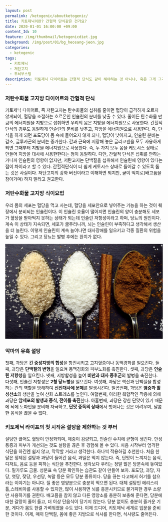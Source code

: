 ```yaml
---
layout: post
permalink: /ketogenic/aboutketogenic/
title: 키토제닉이란? 간헐적 단식같은 건가요?
date: 2020-01-01 16:00:00 +09:00
content_Id: 10
feature: /img/thumbnail/ketogenicdiet.jpg
background: /img/post/01/bg_heosang-jeon.jpg
categories:
  - ketogenic
tags:
  - 키토제닉
  - 저탄고지
  - 두뇌부스팅
description: 키토제닉 다이어트는 간헐적 단식도 같이 해야하는 것 아니냐, 혹은 그게 그거 아니냐는 이야기를 듣곤 한다. 사실 주변에서 여러 얘기를 듣는 우리엄마가 한 말이다. 저탄수화물 고지방의 식단과 간헐적 단식은 무슨 관련이 있을까.
---
```




### 저탄수화물 고지방 다이어트와 간헐적 단식

키토제닉 다이어트, 즉 저탄고지는 탄수화물의 섭취를 줄이면 혈당이 급격하게 오르지 않게되어, 혈당을 조절하는 호르몬인 인슐린의 분비를 낮출 수 있다. 줄어든 탄수화물 만큼의 에너지원을 지방으로 섭취하면 우리의 몸은 지방을 에너지원으로 사용한다. 간헐적 단식의 경우도 동일하게 인슐린의 분비를 낮추고, 지방을 에너지원으로 사용한다. 즉, 단식을 하게 되면 포도당이 몸 속에 들어오지 않게 되니, 혈당이 낮아지고, 인슐린 분비는 감소, 글루카곤의 분비는 증가한다. 간과 근육에 저장해 놓은 글리코겐을 모두 사용하게 되면 그때부터 지방을 에너지원으로 사용한다. 즉, 두 가지 모두 몸을 케토시스 상태로 만들어 지방을 대사에 사용한한다는 점이 동일하다. 다만, 간헐적 단식은 섭취를 안하는 거니까 인슐린의 영향이 없지만, 저탄고지는 단백질을 섭취해서 인슐린에 영향이 있다는 점이 차이라고 할 수 있다. 간헐적단식이 더 쉽게 케토시스 상태로 들어갈 수 있도록 돕는 것은 사실이다. 저탄고지의 강화 버전이라고 이해하면 되지만, 굳이 억지로(배고픔을 참아가며) 하지 말라고 권고한다.



### 저탄수화물 고지방 식이요법

우리 몸의 세포는 혈당을 먹고 사는데, 혈당을 세포안으로 넣어주는 기능을 하는 것이 췌장에서 분비되는 인슐린이다. 이 인슐린 효율이 떨어지면 인슐린의 양이 충분해도 세포가 혈당을 받아먹지 못하는 상태가 되는데 인슐린 저항성이라고 하며, 당뇨의 원인이다. 계속 이 상태가 지속되면, 세포가 굶주리니까, 뇌는 인슐린이 부족하다고 생각해서 생산을 더 늘린다. 이렇게 인슐린이 계속 늘어나면 대사장애를 일으키고 각종 질환의 위험을 높일 수 있다. 그리고 당뇨는 발병 후에는 완치가 없다. 





![정제탄수화물](/img/post/02/sugar.jpg)

### 악마의 유혹 설탕

첫째, 과당은 **간 중성지방의 합성**을 항진시키고 고지혈증이나 동맥경화를 일으킨다. 둘째, 과당은 **단백질의 변형**을 일으켜 동맥경화와 피부노화를 촉진한다. 셋째, 과당은 **인슐린 저항성**을 일으킨다. 넷째, 지방합성을 높여 **비만과 대사 증후군**의 발병을 촉진한다. 다섯째, 인슐린 저항성은 **2형 당뇨병**을 일으킨다. 여섯째, 과당은 핵산과 단백질을 합성하는 간의 역할을 방해하여 **신진대사에 문제**를 발생시킨다. 일곱번째, 과당은 **염증과 활성산소**의 생산을 높여 산화 스트레스를 높인다. 여덟번째, 이러한 복합적인 작용에 의해 과당은 **암세포의 발생과 증식, 전이를 촉진**한다. 아홉번째, 과당은 강한 단맛이 있기 때문에 뇌에 도파민을 분비해 자극하고, **단맛 중독의 상태**에서 벗어나는 것은 어려우며, 달콤한 음식을 끊을 수 없다.



### 키토제닉 라이프의 첫 시작은 설탕을 제한하는 것 부터

설탕만 끊어도 혈당이 안정화되며, 체중이 감량되고, 인슐린 수치에 균형이 생긴다. 만성 통증과 피부가 개선되는 것도 설탕을 끊은 후 경험해 볼 수 있다. 처음 시작부터 엄격한 식단을 하긴엔 쉽지 않고, 막막할 거라고 생각한다. 하나씩 적용하길 추천한다. 처음 한 달은 정제된 설탕과 과당이 들어간 음식, 과일은 먹지 않는다. 즉, 단맛이 느껴지는 음식, 디저트, 음료 등을 피하는 식단을 추천한다. 생각보다 우리는 정말 많은 당분속에 놓여있다. 밀가루도 금물. 성분표 속 당분 확인하는 습관도 같이 만들어 보자. 포도당, 과당, 자당, 엿당, 젖당, 우선당, 녹말 등은 모두 당분 종류이다. 당을 끊는 다고해서 허기를 참으라는 이야기는 아니다. 질 좋은 영양분으로 충분히 먹으면 된다. 대체 설탕인 에리스리톨,스테비아를 사용할 수 있지만, 많이 사용하면 뇌를 흥분시키므로 불가피한 경우 소량만 사용하기를 권한다. 배고픔을 참지 않고 다른 영양소를 충분히 보충해 준다면, 당분에 대한 갈망이 줄어 들고, 더 이상 단음식이 당기지 않는다. 당분 없이도 충분히 즐거운 기분, 게다가 몸도 한결 가벼워졌을 수도 있다. 이제 드디어, 키토제닉 세계로 입문을 준비한 것이다. 이제, 매끼 단백질, 몸에 좋은 지방으로 식사를 한다면, 식사량도 줄어든다.
